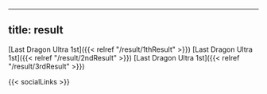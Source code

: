 
---
title: result
---

[Last Dragon Ultra 1st]({{< relref "/result/1thResult" >}}) 
[Last Dragon Ultra 1st]({{< relref "/result/2ndResult" >}}) 
[Last Dragon Ultra 1st]({{< relref "/result/3rdResult" >}}) 

{{< socialLinks >}}

